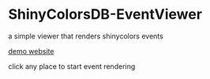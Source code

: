 # ShinyColorsDB-EventViewer
a simple viewer that renders shinycolors events

[demo website](https://event.shinycolors.moe/?eventId=202100711)

click any place to start event rendering
